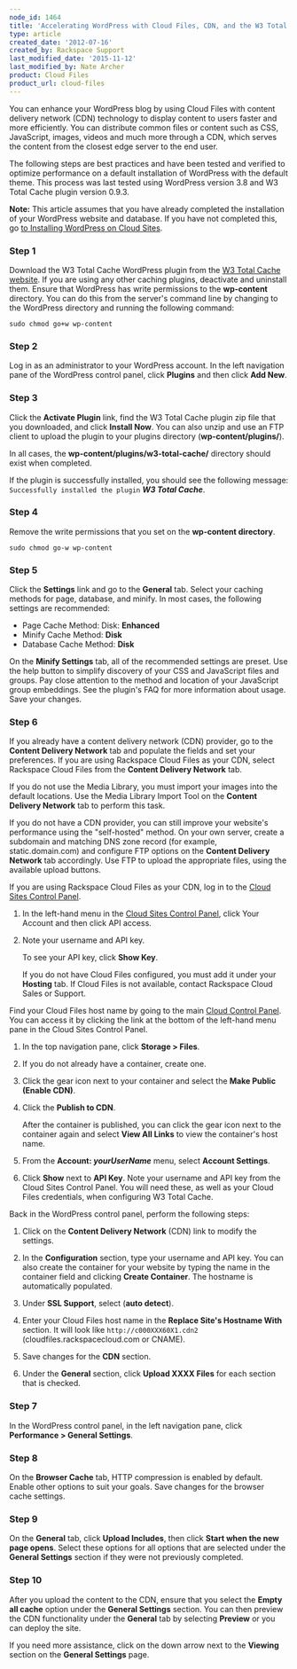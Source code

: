 ```yaml
---
node_id: 1464
title: 'Accelerating WordPress with Cloud Files, CDN, and the W3 Total Cache Plugin'
type: article
created_date: '2012-07-16'
created_by: Rackspace Support
last_modified_date: '2015-11-12'
last_modified_by: Nate Archer
product: Cloud Files
product_url: cloud-files
---
```


You can enhance your WordPress blog by using Cloud Files with content delivery network (CDN) technology to display content to users faster and more efficiently. You can distribute common files or content such as CSS, JavaScript, images, videos and much more through a CDN, which serves the content from the closest edge server to the end user.

The following steps are best practices and have been tested and verified to optimize performance on a default installation of WordPress with the default theme. This process was last tested using WordPress version 3.8 and W3 Total Cache plugin version 0.9.3.

**Note:** This article assumes that you have already completed the installation of your WordPress website and database. If you have not completed this, go [to Installing WordPress on Cloud Sites](http://support-dev.ipa.rackspace.com/how-to/installing-wordpress-on-cloud-sites/).

### Step 1

Download the W3 Total Cache WordPress plugin from the [W3 Total Cache website](http://wordpress.org/extend/plugins/w3-total-cache/). If you are using any other caching plugins, deactivate and uninstall them. Ensure that WordPress has write permissions to the **wp-content** directory.  You can do this from the server's command line by changing to the WordPress directory and running the following command:

    sudo chmod go+w wp-content

### Step 2

Log in as an administrator to your WordPress account. In the left navigation pane of the WordPress control panel, click **Plugins** and then click **Add New**.

### Step 3

Click the **Activate Plugin** link, find the W3 Total Cache plugin zip file that you downloaded, and click **Install Now**. You can also unzip and use an FTP client to upload the plugin to your plugins directory (**wp-content/plugins/**).

In all cases, the **wp-content/plugins/w3-total-cache/** directory should exist when completed.

If the plugin is successfully installed, you should see the following message: `Successfully installed the plugin` ***W3 Total Cache***.

### Step 4

Remove the write permissions that you set on the **wp-content directory**.

    sudo chmod go-w wp-content

### Step 5

Click the **Settings** link and go to the **General** tab. Select your caching methods for page, database, and minify. In most cases, the following settings are recommended:

- Page Cache Method: Disk: **Enhanced**
- Minify Cache Method: **Disk**
- Database Cache Method: **Disk**

On the **Minify Settings** tab, all of the recommended settings are preset. Use the help button to simplify discovery of your CSS and JavaScript files and groups. Pay close attention to the method and location of your JavaScript group embeddings. See the plugin's FAQ for more information about usage. Save your changes.

### Step 6

If you already have a content delivery network (CDN) provider, go to the **Content Delivery Network** tab and populate the fields and set your preferences. If you are using Rackspace Cloud Files as your CDN, select Rackspace Cloud Files from the **Content Delivery Network** tab.

If you do not use the Media Library, you must import your images into the default locations. Use the Media Library Import Tool on the **Content Delivery Network** tab to perform this task.

If you do not have a CDN provider, you can still improve your website's performance using the "self-hosted" method. On your own server, create a subdomain and matching DNS zone record (for example, static.domain.com) and configure FTP options on the **Content Delivery Network** tab accordingly. Use FTP to upload the appropriate files, using the available upload buttons.

If you are using Rackspace Cloud Files as your CDN, log in to the [Cloud Sites Control Panel](https://manage.rackspacecloud.com/).

1.	In the left-hand menu in the [Cloud Sites Control Panel](https://manage.rackspacecloud.com/), click Your Account and then click API access.

2.	Note your username and API key.

    To see your API key, click **Show Key**.

    If you do not have Cloud Files configured, you must add it under your **Hosting** tab. If Cloud Files is not available, contact Rackspace Cloud Sales or Support.

Find your Cloud Files host name by going to the main [Cloud Control Panel](https://mycloud.rackspace.com). You can access it by clicking the link at the bottom of the left-hand menu pane in the Cloud Sites Control Panel.

1.	In the top navigation pane, click **Storage > Files**.

2.	If you do not already have a container, create one.

3.	Click the gear icon next to your container and select the **Make Public (Enable CDN)**.

4. Click the **Publish to CDN**.

    After the container is published, you can click the gear icon next to the container again and select **View All Links** to view the container's host name.

5.	From the **Account: *yourUserName*** menu, select **Account Settings**.

6.	Click **Show** next to **API Key**. Note your username and API key from the Cloud Sites Control Panel. You will need these, as well as your Cloud Files credentials, when configuring W3 Total Cache.

Back in the WordPress control panel, perform the following steps:

1.	Click on the **Content Delivery Network** (CDN) link to modify the settings.

2.	In the **Configuration** section, type your username and API key. You can also create the container for your website by typing the name in the container field and clicking **Create Container**. The hostname is automatically populated.

3.	Under **SSL Support**, select (**auto detect**).

4.	Enter your Cloud Files host name in the **Replace Site's Hostname With** section. It will look like `http://c000XXX60X1.cdn2` (cloudfiles.rackspacecloud.com or CNAME).

5.	Save changes for the **CDN** section.

6.	Under the **General** section, click **Upload XXXX Files** for each section that is checked.

### Step 7
In the WordPress control panel, in the left navigation pane, click **Performance > General Settings**.

### Step 8

On the **Browser Cache** tab, HTTP compression is enabled by default. Enable other options to suit your goals. Save changes for the browser cache settings.

### Step 9

On the **General** tab, click **Upload Includes**, then click **Start when the new page opens**. Select these options for all options that are selected under the **General Settings** section if they were not previously completed.

### Step 10

After you upload the content to the CDN, ensure that you select the **Empty all cache** option under the **General Settings** section. You can then preview the CDN functionality under the **General** tab by selecting **Preview** or you can deploy the site.

If you need more assistance, click on the down arrow next to the **Viewing** section on the **General Settings** page.
<p>&nbsp;</p>

